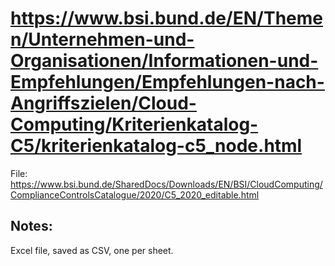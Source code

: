 # https://www.bsi.bund.de/EN/Themen/Unternehmen-und-Organisationen/Informationen-und-Empfehlungen/Empfehlungen-nach-Angriffszielen/Cloud-Computing/Kriterienkatalog-C5/kriterienkatalog-c5_node.html

File: https://www.bsi.bund.de/SharedDocs/Downloads/EN/BSI/CloudComputing/ComplianceControlsCatalogue/2020/C5_2020_editable.html

## Notes:

Excel file, saved as CSV, one per sheet.

